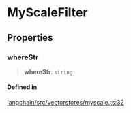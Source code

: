 MyScaleFilter
=============

Properties[](#properties "Direct link to Properties")
------------------------------------------------------

### whereStr[](#wherestr "Direct link to whereStr")

> **whereStr**: `string`

#### Defined in[](#defined-in "Direct link to Defined in")

[langchain/src/vectorstores/myscale.ts:32](https://github.com/hwchase17/langchainjs/blob/1c1274d/langchain/src/vectorstores/myscale.ts#L32)